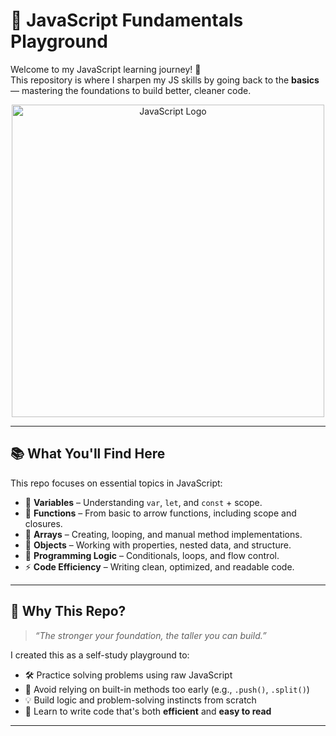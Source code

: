 # 🚀 JavaScript Fundamentals Playground

Welcome to my JavaScript learning journey! 🌱  
This repository is where I sharpen my JS skills by going back to the **basics** — mastering the foundations to build better, cleaner code.  

<p align="center">
  <img src="https://upload.wikimedia.org/wikipedia/commons/6/6a/JavaScript-logo.png" alt="JavaScript Logo" width="500" />
</p>

---

## 📚 What You'll Find Here

This repo focuses on essential topics in JavaScript:

- 🧠 **Variables** – Understanding `var`, `let`, and `const` + scope.
- 🔧 **Functions** – From basic to arrow functions, including scope and closures.
- 🧮 **Arrays** – Creating, looping, and manual method implementations.
- 🧱 **Objects** – Working with properties, nested data, and structure.
- 🔄 **Programming Logic** – Conditionals, loops, and flow control.
- ⚡ **Code Efficiency** – Writing clean, optimized, and readable code.

---

## 🎯 Why This Repo?

> *“The stronger your foundation, the taller you can build.”*

I created this as a self-study playground to:
- 🛠 Practice solving problems using raw JavaScript
- 📌 Avoid relying on built-in methods too early (e.g., `.push()`, `.split()`)
- 💡 Build logic and problem-solving instincts from scratch
- 🧼 Learn to write code that's both **efficient** and **easy to read**

---

